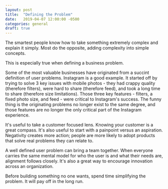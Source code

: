 ```yaml
---
layout: post
title:  "Defining the Problem"
date:   2019-04-07 12:00:00 -0500
categories: general
draft: true
---
```


The smartest people know how to take something extremely complex and explain it simply. Most do the opposite, adding complexity into simple concepts.

This is especially true when defining a business problem.

Some of the most valuable businesses have originated from a succint definition of user problems. Instagram is a good example. It started off by trying to solve 3 key issues with mobile photos - they had crappy quality (therefore filters), were hard to share (therefore feed), and took a long time to share (therefore size limitations). Those three key features - filters, a fixed photo size, and feed - were critical to Instagram's success. The funny thing is the originating problems no longer exist to the same degree, and those features are no longer the only critical part of the Instagram experience.

It's useful to take a customer focused lens. Knowing your customer is a great compass. It's also useful to start with a painpoint versus an aspiration. Negativity creates more action; people are more likely to adopt products that solve real problems they can relate to.

A well defined user problem can bring a team together. When everyone carries the same mental model for who the user is and what their needs are, alignment follows closely. It's also a great way to encourage innovation across an organization.

Before building something no one wants, spend time simplifying the problem. It will pay off in the long run.